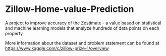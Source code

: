 # Zillow-Home-value-Prediction
A project to improve accuracy of the Zestimate - a value based on statistical and machine learning models that analyze hundreds of data points on each property

More information about the dataset and problem statement can be found at https://www.kaggle.com/c/zillow-prize-1/overview
